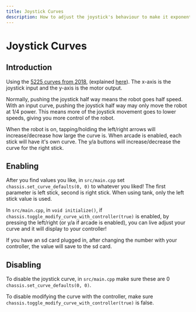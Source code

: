 ```yaml
---
title: Joystick Curves
description: How to adjust the joystick's behaviour to make it exponential.
---
```



# **Joystick Curves**



## Introduction  
Using the [5225 curves from 2018](https://www.desmos.com/calculator/rcfjjg83zx), (explained [here](https://www.vexforum.com/t/team-5225a-in-the-zone-code-release-yes-you-read-that-right/63199/10)). The x-axis is the joystick input and the y-axis is the motor output.

Normally, pushing the joystick half way means the robot goes half speed. With an input curve, pushing the joystick half way may only move the robot at 1/4 power. This means more of the joystick movement goes to lower speeds, giving you more control of the robot.

When the robot is on, tapping/holding the left/right arrows will increase/decrease how large the curve is. When arcade is enabled, each stick will have it's own curve. The y/a buttons will increase/decrease the curve for the right stick.

## Enabling   
After you find values you like, in `src/main.cpp` set `chassis.set_curve_defaults(0, 0)` to whatever you liked! The first parameter is left stick, second is right stick.  When using tank, only the left stick value is used.    

In `src/main.cpp`, in `void initialize()`, if `chassis.toggle_modify_curve_with_controller(true)` is enabled, by pressing the left/right (or y/a if arcade is enabled), you can live adjust your curve and it will display to your controller!   

If you have an sd card plugged in, after changing the number with your controller, the value will save to the sd card.  

## Disabling  
To disable the joystick curve, in `src/main.cpp` make sure these are 0 `chassis.set_curve_defaults(0, 0)`.  

To disable modifying the curve with the controller, make sure `chassis.toggle_modify_curve_with_controller(true)` is false.  
